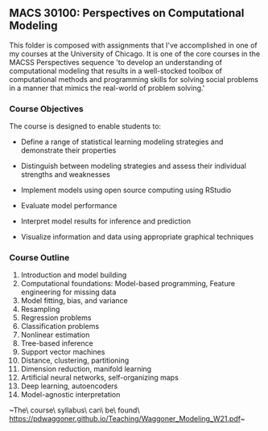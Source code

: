 ## MACS 30100: Perspectives on Computational Modeling

This folder is composed with assignments that I've accomplished in one of my courses at the University of Chicago. It is one of the core courses in the MACSS Perspectives sequence 'to develop an understanding of computational modeling that results in a well-stocked toolbox of computational methods and programming skills for solving social problems in a manner that mimics the real-world of problem solving.'

### Course Objectives

The course is designed to enable students to:

-   Define a range of statistical learning modeling strategies and demonstrate their properties

-   Distinguish between modeling strategies and assess their individual strengths and weaknesses

-   Implement models using open source computing using RStudio

-   Evaluate model performance

-   Interpret model results for inference and prediction

-   Visualize information and data using appropriate graphical techniques

### Course Outline

1.  Introduction and model building
2.  Computational foundations: Model-based programming, Feature engineering for missing data
3.  Model fitting, bias, and variance
4.  Resampling
5.  Regression problems
6.  Classification problems
7.  Nonlinear estimation
8.  Tree-based inference
9.  Support vector machines
10. Distance, clustering, partitioning
11. Dimension reduction, manifold learning
12. Artificial neural networks, self-organizing maps
13. Deep learning, autoencoders
14. Model-agnostic interpretation

~The\ course\ syllabus\ can\ be\ found\ <https://pdwaggoner.github.io/Teaching/Waggoner_Modeling_W21.pdf>~
